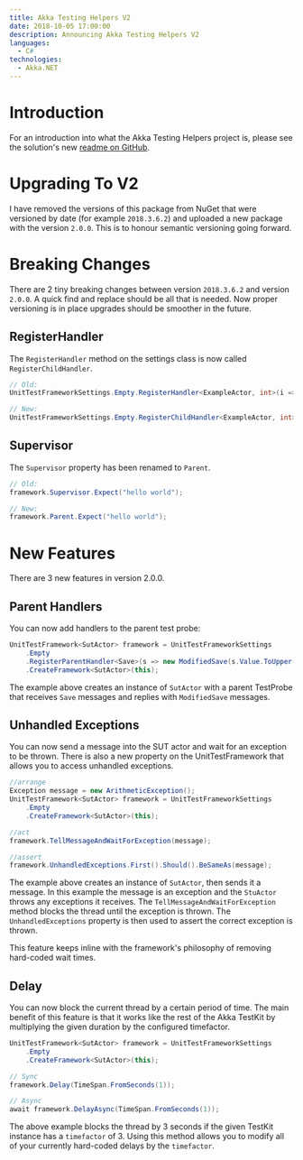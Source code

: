 ```yaml
---
title: Akka Testing Helpers V2
date: 2018-10-05 17:00:00
description: Announcing Akka Testing Helpers V2
languages:
  - C#
technologies:
  - Akka.NET
---
```


# Introduction

For an introduction into what the Akka Testing Helpers project is, please see the solution's new [readme on GitHub][akka-testing-helpers-readme].

# Upgrading To V2

I have removed the versions of this package from NuGet that were versioned by date (for example `2018.3.6.2`) and uploaded a new package with the version `2.0.0`. This is to honour semantic versioning going forward.

# Breaking Changes

There are 2 tiny breaking changes between version `2018.3.6.2` and version `2.0.0`. A quick find and replace should be all that is needed. Now proper versioning is in place upgrades should be smoother in the future.

## RegisterHandler

The `RegisterHandler` method on the settings class is now called `RegisterChildHandler`.

```csharp
// Old:
UnitTestFrameworkSettings.Empty.RegisterHandler<ExampleActor, int>(i => i * 2));

// New:
UnitTestFrameworkSettings.Empty.RegisterChildHandler<ExampleActor, int>(i => i * 2));
```

## Supervisor

The `Supervisor` property has been renamed to `Parent`.

```csharp
// Old:
framework.Supervisor.Expect("hello world");

// New:
framework.Parent.Expect("hello world");
```

# New Features

There are 3 new features in version 2.0.0.

## Parent Handlers

You can now add handlers to the parent test probe:

```csharp
UnitTestFramework<SutActor> framework = UnitTestFrameworkSettings
    .Empty
    .RegisterParentHandler<Save>(s => new ModifiedSave(s.Value.ToUpper()))
    .CreateFramework<SutActor>(this);
```

The example above creates an instance of `SutActor` with a parent TestProbe that receives `Save` messages and replies with `ModifiedSave` messages.

## Unhandled Exceptions

You can now send a message into the SUT actor and wait for an exception to be thrown. There is also a new property on the UnitTestFramework that allows you to access unhandled exceptions.

```csharp
//arrange
Exception message = new ArithmeticException();
UnitTestFramework<SutActor> framework = UnitTestFrameworkSettings
    .Empty
    .CreateFramework<SutActor>(this);

//act
framework.TellMessageAndWaitForException(message);

//assert
framework.UnhandledExceptions.First().Should().BeSameAs(message);
```

The example above creates an instance of `SutActor`, then sends it a message. In this example the message is an exception and the `StuActor` throws any exceptions it receives. The `TellMessageAndWaitForException` method blocks the thread until the exception is thrown. The `UnhandledExceptions` property is then used to assert the correct exception is thrown.

This feature keeps inline with the framework's philosophy of removing hard-coded wait times.

## Delay

You can now block the current thread by a certain period of time. The main benefit of this feature is that it works like the rest of the Akka TestKit by multiplying the given duration by the configured timefactor.

```csharp
UnitTestFramework<SutActor> framework = UnitTestFrameworkSettings
    .Empty
    .CreateFramework<SutActor>(this);

// Sync
framework.Delay(TimeSpan.FromSeconds(1));

// Async
await framework.DelayAsync(TimeSpan.FromSeconds(1));
```

The above example blocks the thread by 3 seconds if the given TestKit instance has a `timefactor` of 3. Using this method allows you to modify all of your currently hard-coded delays by the `timefactor`.

[akka-testing-helpers-readme]: https://github.com/connelhooley/AkkaTestingHelpers

[old-blog-post]: /blog/2017/09/30/introducing-akka-testing-helpers-di
